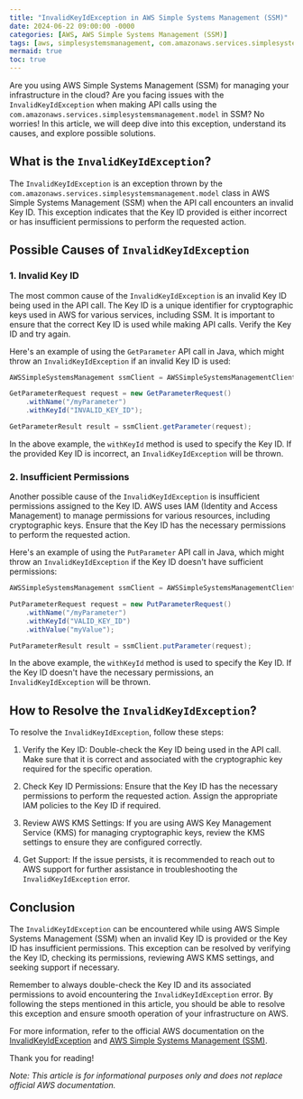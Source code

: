 ```yaml
---
title: "InvalidKeyIdException in AWS Simple Systems Management (SSM)"
date: 2024-06-22 09:00:00 -0000
categories: [AWS, AWS Simple Systems Management (SSM)]
tags: [aws, simplesystemsmanagement, com.amazonaws.services.simplesystemsmanagement.model]
mermaid: true
toc: true
---
```



Are you using AWS Simple Systems Management (SSM) for managing your infrastructure in the cloud? Are you facing issues with the `InvalidKeyIdException` when making API calls using the `com.amazonaws.services.simplesystemsmanagement.model` in SSM? No worries! In this article, we will deep dive into this exception, understand its causes, and explore possible solutions.

## What is the `InvalidKeyIdException`?

The `InvalidKeyIdException` is an exception thrown by the `com.amazonaws.services.simplesystemsmanagement.model` class in AWS Simple Systems Management (SSM) when the API call encounters an invalid Key ID. This exception indicates that the Key ID provided is either incorrect or has insufficient permissions to perform the requested action.

## Possible Causes of `InvalidKeyIdException`

### 1. Invalid Key ID

The most common cause of the `InvalidKeyIdException` is an invalid Key ID being used in the API call. The Key ID is a unique identifier for cryptographic keys used in AWS for various services, including SSM. It is important to ensure that the correct Key ID is used while making API calls. Verify the Key ID and try again.

Here's an example of using the `GetParameter` API call in Java, which might throw an `InvalidKeyIdException` if an invalid Key ID is used:

```java
AWSSimpleSystemsManagement ssmClient = AWSSimpleSystemsManagementClientBuilder.defaultClient();

GetParameterRequest request = new GetParameterRequest()
    .withName("/myParameter")
    .withKeyId("INVALID_KEY_ID");

GetParameterResult result = ssmClient.getParameter(request);
```

In the above example, the `withKeyId` method is used to specify the Key ID. If the provided Key ID is incorrect, an `InvalidKeyIdException` will be thrown.

### 2. Insufficient Permissions

Another possible cause of the `InvalidKeyIdException` is insufficient permissions assigned to the Key ID. AWS uses IAM (Identity and Access Management) to manage permissions for various resources, including cryptographic keys. Ensure that the Key ID has the necessary permissions to perform the requested action.

Here's an example of using the `PutParameter` API call in Java, which might throw an `InvalidKeyIdException` if the Key ID doesn't have sufficient permissions:

```java
AWSSimpleSystemsManagement ssmClient = AWSSimpleSystemsManagementClientBuilder.defaultClient();

PutParameterRequest request = new PutParameterRequest()
    .withName("/myParameter")
    .withKeyId("VALID_KEY_ID")
    .withValue("myValue");

PutParameterResult result = ssmClient.putParameter(request);
```

In the above example, the `withKeyId` method is used to specify the Key ID. If the Key ID doesn't have the necessary permissions, an `InvalidKeyIdException` will be thrown.

## How to Resolve the `InvalidKeyIdException`?

To resolve the `InvalidKeyIdException`, follow these steps:

1. Verify the Key ID: Double-check the Key ID being used in the API call. Make sure that it is correct and associated with the cryptographic key required for the specific operation.

2. Check Key ID Permissions: Ensure that the Key ID has the necessary permissions to perform the requested action. Assign the appropriate IAM policies to the Key ID if required.

3. Review AWS KMS Settings: If you are using AWS Key Management Service (KMS) for managing cryptographic keys, review the KMS settings to ensure they are configured correctly.

4. Get Support: If the issue persists, it is recommended to reach out to AWS support for further assistance in troubleshooting the `InvalidKeyIdException` error.

## Conclusion

The `InvalidKeyIdException` can be encountered while using AWS Simple Systems Management (SSM) when an invalid Key ID is provided or the Key ID has insufficient permissions. This exception can be resolved by verifying the Key ID, checking its permissions, reviewing AWS KMS settings, and seeking support if necessary.

Remember to always double-check the Key ID and its associated permissions to avoid encountering the `InvalidKeyIdException` error. By following the steps mentioned in this article, you should be able to resolve this exception and ensure smooth operation of your infrastructure on AWS.

For more information, refer to the official AWS documentation on the [InvalidKeyIdException](https://docs.aws.amazon.com/ssm/latest/APIReference/errors-overview.html#InvalidKeyId) and [AWS Simple Systems Management (SSM)](https://aws.amazon.com/systems-manager/).

Thank you for reading!

*Note: This article is for informational purposes only and does not replace official AWS documentation.*